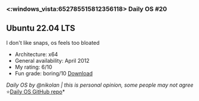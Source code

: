 ### <:windows_vista:652785515812356118> Daily OS #20
## Ubuntu 22.04 LTS
I don't like snaps, os feels too bloated
- Architecture: x64
- General availability: April 2012
- My rating: 6/10
- Fun grade: boring/10
[Download](<https://releases.ubuntu.com/jammy/>)

*Daily OS by @nikolan | this is personal opinion, some people may not agree*
⭐[Daily OS GitHub repo](<https://github.com/nikolan123/daily-os>)*

